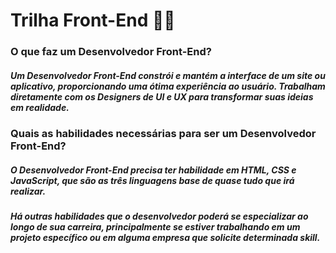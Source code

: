 # Trilha Front-End :woman_technologist:

### O que faz um Desenvolvedor Front-End?

##### Um Desenvolvedor Front-End constrói e mantém a interface de um site ou aplicativo, proporcionando uma ótima experiência ao usuário. Trabalham diretamente com os Designers de UI e UX para transformar suas ideias em realidade.

### Quais as habilidades necessárias para ser um Desenvolvedor Front-End?

##### O Desenvolvedor Front-End precisa ter habilidade em HTML, CSS e JavaScript, que são as três linguagens base de quase tudo que irá realizar.

 ##### Há outras habilidades que o desenvolvedor poderá se especializar ao longo de sua carreira, principalmente se estiver trabalhando em um projeto específico ou em alguma empresa que solicite determinada skill.
